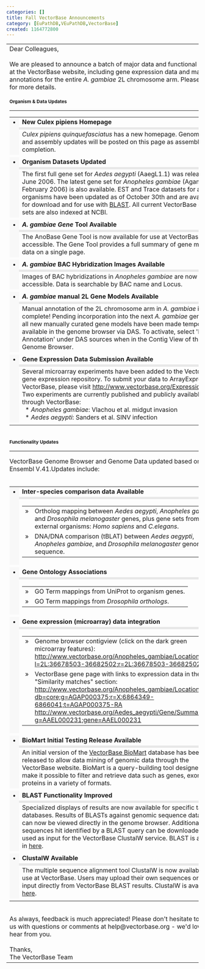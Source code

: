 ```yaml
---
categories: []
title: Fall VectorBase Announcements
category: [EuPathDB,VEuPathDB,VectorBase]
created: 1164772800
---
```

<table border="0" cellspacing="0" cellpadding="2" width="100%">
<tr>
<td>
Dear Colleagues,<br/><br/>
We are pleased to announce a batch of major data and functional updates at the VectorBase website, including gene expression data and manual annotations for the entire <i>A. gambiae</i> 2L chromosome arm. Please read on for more details.<br/>
<br/>
<span style="font-size:12px;font-weight:bold;">Organism &amp; Data Updates</span><br/>
<hr size="1"/>
<table border="0" cellspacing="2" cellpadding="0" width="100%">
<tr>
<td align="center" valign="top" width="8" rowspan="3" bgcolor="#f8f8f8">
&bull;
</td>
<td style="font-weight:bold;font-decoration:underline;">
New Culex pipiens Homepage
</td>
</tr>
<tr>
<td bgcolor="#e8e8e8" height="1">
</td>
</tr>
<tr>
<td>
<i>Culex pipiens quinquefasciatus</i> has a new homepage. Genome data and assembly updates will be posted on this page as assembly nears completion. 
</td>
</tr>
<tr>
<td height="6">
</td>
</tr>
<tr>
<td align="center" valign="top" width="8" rowspan="3" bgcolor="#f8f8f8">
&bull;
</td>
<td style="font-weight:bold;font-decoration:underline;">
Organism Datasets Updated
</td>
</tr>
<tr>
<td bgcolor="#e8e8e8" height="1">
</td>
</tr>
<tr>
<td>
The first full gene set for <i>Aedes aegypti</i> (AaegL1.1) was released in June 2006. The latest gene set for <i>Anopheles gambiae</i> (AgamP3.3, February 2006) is also available. EST and Trace datasets for all organisms have been updated as of October 30th and are available for download and for use with <a href="/blast">BLAST</a>. All current VectorBase gene sets are also indexed at NCBI.
</td>
</tr>
<tr>
<td height="6">
</td>
</tr>
<tr>
<td align="center" valign="top" width="8" rowspan="3" bgcolor="#f8f8f8">
&bull;
</td>
<td style="font-weight:bold;font-decoration:underline;">
<i>A. gambiae Gene</i> Tool Available
</td>
</tr>
<tr>
<td bgcolor="#e8e8e8" height="1">
</td>
</tr>
<tr>
<td>
The AnoBase Gene Tool is now available for use at VectorBase and is accessible. The Gene Tool provides a full summary of gene meta-data on a single page.
</td>
</tr>
<tr>
<td height="6">
</td>
</tr>
<tr>
<td align="center" valign="top" width="8" rowspan="3" bgcolor="#f8f8f8">
&bull;
</td>
<td style="font-weight:bold;font-decoration:underline;">
<i>A. gambiae</i> BAC Hybridization Images Available
</td>
</tr>
<tr>
<td bgcolor="#e8e8e8" height="1">
</td>
</tr>
<tr>
<td>
Images of BAC hybridizations in <i>Anopheles gambiae</i> are now accessible. Data is searchable by BAC name and Locus.
</td>
</tr>
<tr>
<td height="6">
</td>
</tr>
<tr>
<td align="center" valign="top" width="8" rowspan="3" bgcolor="#f8f8f8">
&bull;
</td>
<td style="font-weight:bold;font-decoration:underline;">
<i>A. gambiae</i> manual 2L Gene Models Available
</td>
</tr>
<tr>
<td bgcolor="#e8e8e8" height="1">
</td>
</tr>
<tr>
<td>
Manual annotation of the 2L chromosome arm in <i>A. gambiae</i> is now 
complete! Pending incorporation into the next <i>A. gambiae</i> gene build, 
all new manually curated gene models have been made temporarily 
available in the genome browser via DAS. To activate, select 
'Manual Annotation' under DAS sources when in the Contig View of the 
Genome Browser.
</td>
</tr>
<tr>
<td height="6">
</td>
</tr>
<tr>
<td align="center" valign="top" width="8" rowspan="3" bgcolor="#f8f8f8">
&bull;
</td>
<td style="font-weight:bold;font-decoration:underline;">
Gene Expression Data Submission Available
</td>
</tr>
<tr>
<td bgcolor="#e8e8e8" height="1">
</td>
</tr>
<tr>
<td>
Several microarray experiments have been added to the VectorBase 
gene expression repository.  To submit your data to ArrayExpress via 
VectorBase, please visit <a href="http://www.vectorbase.org/ExpressionData/">http://www.vectorbase.org/ExpressionData/</a>.  Two experiments
are currently published and publicly available through VectorBase:<br/>
&nbsp;&nbsp;* <i>Anopheles gambiae</i>: Vlachou et al. midgut invasion<br/>
&nbsp;&nbsp;* <i>Aedes aegypti</i>: Sanders et al. SINV infection<br/>
</td>
</tr>
<tr>
<td height="6">
</td>
</tr>
</table>
<br/>
<span style="font-size:12px;font-weight:bold;">Functionality Updates</span><br/>
<hr size="1"/>
VectorBase Genome Browser and Genome Data updated based on Ensembl V.41.Updates include:<br/><br/>
<table border="0" cellspacing="2" cellpadding="0" width="100%">
<tr>
<td align="center" valign="top" width="8" rowspan="3" bgcolor="#f8f8f8">
&bull;
</td>
<td style="font-weight:bold;font-decoration:underline;">
Inter-species comparison data Available
</td>
</tr>
<tr>
<td bgcolor="#e8e8e8" height="1">
</td>
</tr>
<tr>
<td>
<table border="0" cellspacing="1">
<tr>
<td valign="top">
&raquo;
</td>
<td>
Ortholog mapping between <i>Aedes aegypti</i>, <i>Anopheles gambiae</i>, and <i>Drosophila melanogaster</i> genes, plus gene sets from two external organisms: <i>Homo sapiens</i> and <i>C.elegans</i>. 
</td>
</tr>
<tr>
<td valign="top">
&raquo;
</td>
<td>
DNA/DNA comparison (tBLAT) between <i>Aedes aegypti</i>, <i>Anopheles gambiae</i>, and <i>Drosophila melanogaster</i> genomic sequence.
</td>
</tr>
</table>
</td>
</tr>
<tr>
<td height="4">
</td>
</tr>
<tr>
<td align="center" valign="top" width="8" rowspan="3" bgcolor="#f8f8f8">
&bull;
</td>
<td style="font-weight:bold;font-decoration:underline;">
Gene Ontology Associations
</td>
</tr>
<tr>
<td bgcolor="#e8e8e8" height="1">
</td>
</tr>
<tr>
<td>
<table border="0" cellspacing="1">
<tr>
<td valign="top">
&raquo;
</td>
<td>
GO Term mappings from UniProt to organism genes.
</td>
</tr>
<tr>
<td valign="top">
&raquo;
</td>
<td>
GO Term mappings from <i>Drosophila orthologs</i>.
</td>
</tr>
</table>
</td>
</tr>
<tr>
<td height="4">
</td>
</tr>
<tr>
<td align="center" valign="top" width="8" rowspan="3" bgcolor="#f8f8f8">
&bull;
</td>
<td style="font-weight:bold;font-decoration:underline;">
Gene expression (microarray) data integration
</td>
</tr>
<tr>
<td bgcolor="#e8e8e8" height="1">
</td>
</tr>
<tr>
<td>
<table border="0" cellspacing="1">
<tr>
<td valign="top">
&raquo;
</td>
<td>
Genome browser contigview (click on the dark green microarray features):<br/>
<a href="http://www.vectorbase.org/Anopheles_gambiae/Location/View?l=2L:36678503-36682502;r=2L:36678503-36682502">
http://www.vectorbase.org/Anopheles_gambiae/Location/View?l=2L:36678503-36682502;r=2L:36678503-36682502</a>
</td>
</tr>
<tr>
<td valign="top">
&raquo;
</td>
<td>
VectorBase gene page with links to expression data in the "Similarity matches" section:<br/>

<a href="http://www.vectorbase.org/Anopheles_gambiae/Location/View?db=core;g=AGAP000375;r=X:6864349-6866041;t=AGAP000375-RA">
http://www.vectorbase.org/Anopheles_gambiae/Location/View?db=core;g=AGAP000375;r=X:6864349-6866041;t=AGAP000375-RA</a><br/>

<a href="http://www.vectorbase.org/Aedes_aegypti/Gene/Summary?g=AAEL000231;gene=AAEL000231">
http://www.vectorbase.org/Aedes_aegypti/Gene/Summary?g=AAEL000231;gene=AAEL000231</a><br/>
</td>
</tr>
</table>
</td>
</tr>
<tr>
<td height="4">
</td>
</tr>
<tr>
<td align="center" valign="top" width="8" rowspan="3" bgcolor="#f8f8f8">
&bull;
</td>
<td style="font-weight:bold;font-decoration:underline;">
BioMart Initial Testing Release Available
</td>
</tr>
<tr>
<td bgcolor="#e8e8e8" height="1">
</td>
</tr>
<tr>
<td>
An initial version of the <a href="http://biomart.dev.vectorbase.org/biomart/martview">VectorBase BioMart</a> database has been released to allow data mining of genomic data through the VectorBase website. BioMart is a query-building tool designed to make it possible to filter and retrieve data such as genes, exons, and proteins in a variety of formats. 
</td>
</tr>
<tr>
<td height="4">
</td>
</tr>
<tr>
<td align="center" valign="top" width="8" rowspan="3" bgcolor="#f8f8f8">
&bull;
</td>
<td style="font-weight:bold;font-decoration:underline;">
BLAST Functionality Improved
</td>
</tr>
<tr>
<td bgcolor="#e8e8e8" height="1">
</td>
</tr>
<tr>
<td>
Specialized displays of results are now available for specific target databases.
Results of BLASTs against genomic sequence databases can now be viewed directly
in the genome browser. Additionally, sequences hit identified by a BLAST query 
can be downloaded or used as input for the VectorBase ClustalW service. BLAST is available
in  <a href="/blast">here</a>.
</td>
</tr>
<tr>
<td height="4">
</td>
</tr>
<tr>
<td align="center" valign="top" width="8" rowspan="3" bgcolor="#f8f8f8">
&bull;
</td>
<td style="font-weight:bold;font-decoration:underline;">
ClustalW Available
</td>
</tr>
<tr>
<td bgcolor="#e8e8e8" height="1">
</td>
</tr>
<tr>
<td>
The multiple sequence alignment tool ClustalW is now available for use at VectorBase. 
Users may upload their own sequences or pass in input directly from VectorBase BLAST results.
ClustalW is available <a href="/clustalw/">here</a>.
</td>
</tr>
<tr>
<td height="4">
</td>
</tr>
</table>
<br>
As always, feedback is much appreciated! Please don't hesitate to contact us with questions or comments at help@vectorbase.org - we'd love to hear from you.
<br/><br/>
Thanks,<br/>
The VectorBase Team
</td>
</tr>
</table>
